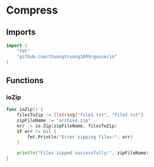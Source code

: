 # Compress

## Imports

```go
import (
	"fmt"	"github.com/thuongtruong1009/gouse/io")
```
## Functions


### ioZip

```go
func ioZip() {
	filesToZip := []string{"file1.txt", "file2.txt"}
	zipFileName := "archive.zip"
	err := io.Zip(zipFileName, filesToZip)
	if err != nil {
		fmt.Println("Error zipping files:", err)
	}

	println("Files zipped successfully:", zipFileName)
}```
